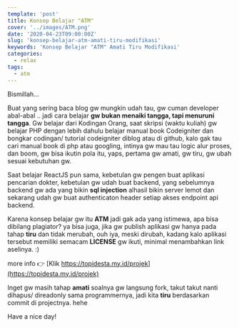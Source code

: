 ```yaml
---
template: 'post'
title: Konsep Belajar "ATM"
cover: '../images/ATM.png'
date: '2020-04-23T09:00:00Z'
slug: 'konsep-belajar-atm-amati-tiru-modifikasi'
keywords: 'Konsep Belajar "ATM" Amati Tiru Modifikasi'
categories:
  - relax
tags:
  - atm
---
```


Bismillah...

Buat yang sering baca blog gw mungkin udah tau, gw cuman developer abal-abal .. jadi cara belajar **gw bukan menaiki tangga, tapi menuruni tangga**.  Gw belajar dari Kodingan Orang, saat skripsi (waktu kuliah) gw belajar PHP dengan lebih dahulu belajar manual book Codeigniter dan bongkar codingan/ tutorial codeigniter diblog atau di github, kalo gak tau cari manual book di php atau googling, intinya gw mau tau logic alur proses, dan boom, gw bisa ikutin pola itu, yaps, pertama gw amati, gw tiru, gw ubah sesuai kebutuhan gw.

Saat belajar ReactJS pun sama, kebetulan gw pengen buat aplikasi pencarian dokter, kebetulan gw udah buat backend, yang sebelumnya backend gw ada yang bikin **sql injection** alhasil bikin server lemot dan sekarang udah gw buat authenticaton header setiap akses endpoint api backend. 

Karena konsep belajar gw itu **ATM** jadi gak ada yang istimewa, apa bisa dibilang plagiator? ya bisa juga, jika gw publish aplikasi gw hanya pada tahap **tiru** dan tidak merubah, ouh iya, meski dirubah, kadang kalo aplikasi tersebut memiliki semacam **LICENSE** gw ikuti, minimal menambahkan link aselinya. :) 

more info 👉 [Klik https://topidesta.my.id/projek](https://topidesta.my.id/projek)

Inget gw masih tahap **amati** soalnya gw langsung fork, takut takut nanti dihapus/ direadonly sama programmernya, jadi kita **tiru** berdasarkan commit di projectnya. hehe

Have a nice day!